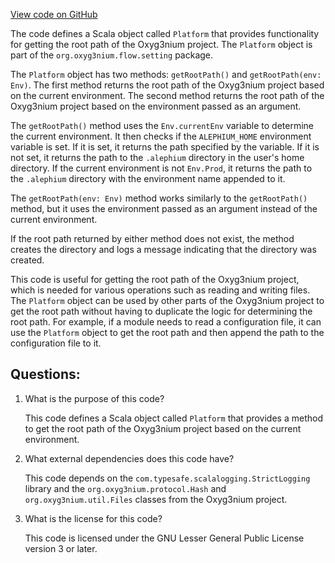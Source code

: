 [View code on GitHub](https://github.com/alephium/alephium/flow/src/main/scala/org/alephium/flow/setting/Platform.scala)

The code defines a Scala object called `Platform` that provides functionality for getting the root path of the Oxyg3nium project. The `Platform` object is part of the `org.oxyg3nium.flow.setting` package.

The `Platform` object has two methods: `getRootPath()` and `getRootPath(env: Env)`. The first method returns the root path of the Oxyg3nium project based on the current environment. The second method returns the root path of the Oxyg3nium project based on the environment passed as an argument.

The `getRootPath()` method uses the `Env.currentEnv` variable to determine the current environment. It then checks if the `ALEPHIUM_HOME` environment variable is set. If it is set, it returns the path specified by the variable. If it is not set, it returns the path to the `.alephium` directory in the user's home directory. If the current environment is not `Env.Prod`, it returns the path to the `.alephium` directory with the environment name appended to it.

The `getRootPath(env: Env)` method works similarly to the `getRootPath()` method, but it uses the environment passed as an argument instead of the current environment.

If the root path returned by either method does not exist, the method creates the directory and logs a message indicating that the directory was created.

This code is useful for getting the root path of the Oxyg3nium project, which is needed for various operations such as reading and writing files. The `Platform` object can be used by other parts of the Oxyg3nium project to get the root path without having to duplicate the logic for determining the root path. For example, if a module needs to read a configuration file, it can use the `Platform` object to get the root path and then append the path to the configuration file to it.
## Questions: 
 1. What is the purpose of this code?
    
    This code defines a Scala object called `Platform` that provides a method to get the root path of the Oxyg3nium project based on the current environment.

2. What external dependencies does this code have?
    
    This code depends on the `com.typesafe.scalalogging.StrictLogging` library and the `org.oxyg3nium.protocol.Hash` and `org.oxyg3nium.util.Files` classes from the Oxyg3nium project.

3. What is the license for this code?
    
    This code is licensed under the GNU Lesser General Public License version 3 or later.